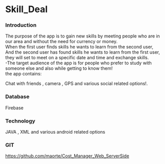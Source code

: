 # Skill_Deal

### Introduction
The purpose of the app is to gain new skills by meeting people who are in our area and without the need for currency or money. <br>
When the first user finds skills he wants to learn from the second user, <br>
And the second user has found skills he wants to learn from the first user, <br> 
they will set to meet on a specific date and time and exchange skills. <br>
-The target audience of the app is for people who prefer to study with someone else and also while getting to know them!  <br>
the app contains: <br>

Chat with friends , camera , GPS and various social related options!. <br>

### Database 

Firebase

### Technology 
JAVA , XML and various android related options

### GIT
https://github.com/maorte/Cost_Manager_Web_ServerSide


